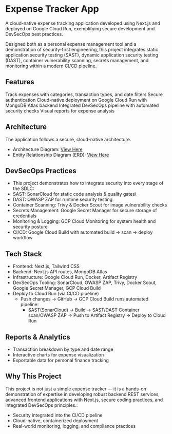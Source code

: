 
# Expense Tracker App

A cloud-native expense tracking application developed using Next.js and deployed on Google Cloud Run, exemplifying secure development and DevSecOps best practices.

Designed both as a personal expense management tool and a demonstration of security-first engineering, this project integrates static application security testing (SAST), dynamic application security testing (DAST), container vulnerability scanning, secrets management, and monitoring within a modern CI/CD pipeline.
## Features
Track expenses with categories, transaction types, and date filters
Secure authentication 
Cloud-native deployment on Google Cloud Run with MongoDB Atlas backend
Integrated DevSecOps pipeline with automated security checks
Visual reports for expense analysis

## Architecture
The application follows a secure, cloud-native architecture.
- Architecture Diagram: [View Here](https://psudhakar963.atlassian.net/wiki/external/OTk2MzdhZmY3MDEyNDgyODkxMDJmZjg4OTViNmI1MjU)
- Entity Relationship Diagram (ERD): [View Here](https://psudhakar963.atlassian.net/wiki/external/NTAyZDQ3YzU2M2YzNDAwNGE5MzQxNTJkYjc0MDEzNTA)

## DevSecOps Practices
- This project demonstrates how to integrate security into every stage of the SDLC:
- SAST: SonarCloud for static code analysis & quality gates\
- DAST: OWASP ZAP for runtime security testing
- Container Scanning: Trivy & Docker Scout for image vulnerability checks
- Secrets Management: Google Secret Manager for secure storage of credentials
- Monitoring & Logging: GCP Cloud Monitoring for system health and security posture
- CI/CD: Google Cloud Build with automated build → scan → deploy workflow

## Tech Stack

- Frontend: Next.js, Tailwind CSS
- Backend: Next.js API routes, MongoDB Atlas
- Infrastructure: Google Cloud Run, Docker, Artifact Registry
- DevSecOps Tooling: SonarCloud, OWASP ZAP, Trivy, Docker Scout, Google Secret Manager, GCP Cloud Build
- Deploy to Cloud Run (via CI/CD pipeline)
  - Push changes → GitHub → GCP Cloud Build runs automated pipeline:
    - SAST(SonarCloud) → Build → SAST/DAST Container scan/OWASP ZAP → Push to Artifact Registry → Deploy to Cloud Run

## Reports & Analytics
- Transaction breakdown by type and date range
-  Interactive charts for expense visualization
-  Exportable data for personal finance tracking

## Why This Project
This project is not just a simple expense tracker —  it is a hands-on demonstration of expertise in developing robust backend REST services, advanced frontend applications with Next.js, secure coding practices, and integrated DevSecOps principles.:
- Security integrated into the CI/CD pipeline
- Cloud-native, containerized deployment
- Real-world monitoring, logging, and compliance practices